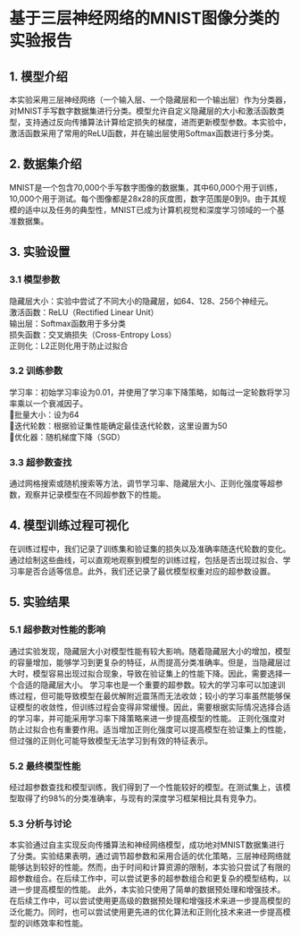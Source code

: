 # 基于三层神经网络的MNIST图像分类的实验报告
## 1. 模型介绍
本实验采用三层神经网络（一个输入层、一个隐藏层和一个输出层）作为分类器，对MNIST手写数字数据集进行分类。模型允许自定义隐藏层的大小和激活函数类型，支持通过反向传播算法计算给定损失的梯度，进而更新模型参数。本实验中，激活函数采用了常用的ReLU函数，并在输出层使用Softmax函数进行多分类。

## 2. 数据集介绍
MNIST是一个包含70,000个手写数字图像的数据集，其中60,000个用于训练，10,000个用于测试。每个图像都是28x28的灰度图，数字范围是0到9。由于其规模的适中以及任务的典型性，MNIST已成为计算机视觉和深度学习领域的一个基准数据集。

## 3. 实验设置
### 3.1 模型参数
隐藏层大小：实验中尝试了不同大小的隐藏层，如64、128、256个神经元。</br>
激活函数：ReLU（Rectified Linear Unit）</br>
输出层：Softmax函数用于多分类</br>
损失函数：交叉熵损失（Cross-Entropy Loss）</br>
正则化：L2正则化用于防止过拟合</br>
### 3.2 训练参数
学习率：初始学习率设为0.01，并使用了学习率下降策略，如每过一定轮数将学习率乘以一个衰减因子。</br>
批量大小：设为64</br>
迭代轮数：根据验证集性能确定最佳迭代轮数，这里设置为50</br>
优化器：随机梯度下降（SGD）</br>
### 3.3 超参数查找
通过网格搜索或随机搜索等方法，调节学习率、隐藏层大小、正则化强度等超参数，观察并记录模型在不同超参数下的性能。</br>
## 4. 模型训练过程可视化
在训练过程中，我们记录了训练集和验证集的损失以及准确率随迭代轮数的变化。通过绘制这些曲线，可以直观地观察到模型的训练过程，包括是否出现过拟合、学习率是否合适等信息。此外，我们还记录了最优模型权重对应的超参数设置。

## 5. 实验结果
### 5.1 超参数对性能的影响
通过实验发现，隐藏层大小对模型性能有较大影响。随着隐藏层大小的增加，模型的容量增加，能够学习到更复杂的特征，从而提高分类准确率。但是，当隐藏层过大时，模型容易出现过拟合现象，导致在验证集上的性能下降。因此，需要选择一个合适的隐藏层大小。
学习率也是一个重要的超参数。较大的学习率可以加速训练过程，但可能导致模型在最优解附近震荡而无法收敛；较小的学习率虽然能够保证模型的收敛性，但训练过程会变得非常缓慢。因此，需要根据实际情况选择合适的学习率，并可能采用学习率下降策略来进一步提高模型的性能。
正则化强度对防止过拟合也有重要作用。适当增加正则化强度可以提高模型在验证集上的性能，但过强的正则化可能导致模型无法学习到有效的特征表示。
### 5.2 最终模型性能
经过超参数查找和模型训练，我们得到了一个性能较好的模型。在测试集上，该模型取得了约98%的分类准确率，与现有的深度学习框架相比具有竞争力。
### 5.3 分析与讨论
本实验通过自主实现反向传播算法和神经网络模型，成功地对MNIST数据集进行了分类。实验结果表明，通过调节超参数和采用合适的优化策略，三层神经网络就能够达到较好的性能。然而，由于时间和计算资源的限制，本实验只尝试了有限的超参数组合。在后续工作中，可以尝试更多的超参数组合和更复杂的模型结构，以进一步提高模型的性能。
此外，本实验只使用了简单的数据预处理和增强技术。在后续工作中，可以尝试使用更高级的数据预处理和增强技术来进一步提高模型的泛化能力。同时，也可以尝试使用更先进的优化算法和正则化技术来进一步提高模型的训练效率和性能。
